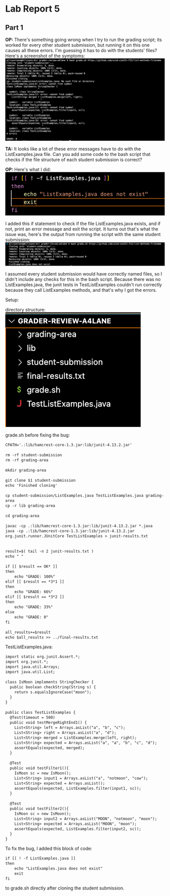 # Lab Report 5
## Part 1

**OP:** There's something going wrong when I try to run the grading script; its worked for every other student submission, but running it on this one causes all these errors. I'm guessing it has to do with the students' files? Here's a screenshot of the symptoms:
![](symptom.png)


**TA:** It looks like a lot of these error messages have to do with the ListExamples.java file. Can you add some code to the bash script that checks if the file structure of each student submission is correct?




**OP:** Here's what I did:  
![](fixed-bug.png)  

I added this if statement to check if the file ListExamples.java exists, and if not, print an error message and exit the script. It turns out that's what the issue was, here's the output from running the script with the same student submission:
![](fixed-output.png)

I assumed every student submission would have correctly named files, so I didn't include any checks for this in the bash script. Because there was no ListExamples.java, the junit tests in TestListExamples couldn't run correctly because they call ListExamples methods, and that's why I got the errors.



Setup:

directory structure:
![](d-structure.png)


grade.sh before fixing the bug:
```
CPATH='.:lib/hamcrest-core-1.3.jar:lib/junit-4.13.2.jar'

rm -rf student-submission
rm -rf grading-area

mkdir grading-area

git clone $1 student-submission
echo 'Finished cloning'

cp student-submission/ListExamples.java TestListExamples.java grading-area
cp -r lib grading-area

cd grading-area

javac -cp .:lib/hamcrest-core-1.3.jar:lib/junit-4.13.2.jar *.java
java -cp .:lib/hamcrest-core-1.3.jar:lib/junit-4.13.2.jar org.junit.runner.JUnitCore TestListExamples > junit-results.txt 


result=$( tail -n 2 junit-results.txt )
echo " "

if [[ $result == OK* ]]
then
    echo "GRADE: 100%"
elif [[ $result == *3*1 ]]
then
    echo "GRADE: 66%"
elif [[ $result == *3*2 ]]
then
    echo "GRADE: 33%"
else 
    echo "GRADE: 0"
fi

all_results+=$result
echo $all_results >> ../final-results.txt
```


TestListExamples.java:
```
import static org.junit.Assert.*;
import org.junit.*;
import java.util.Arrays;
import java.util.List;

class IsMoon implements StringChecker {
  public boolean checkString(String s) {
    return s.equalsIgnoreCase("moon");
  }
}

public class TestListExamples {
  @Test(timeout = 500)
  public void testMergeRightEnd1() {
    List<String> left = Arrays.asList("a", "b", "c");
    List<String> right = Arrays.asList("a", "d");
    List<String> merged = ListExamples.merge(left, right);
    List<String> expected = Arrays.asList("a", "a", "b", "c", "d");
    assertEquals(expected, merged);
  }

  @Test
  public void testFilter1(){
    IsMoon sc = new IsMoon();
    List<String> input1 = Arrays.asList("a", "notmoon", "cow");
    List<String> expected = Arrays.asList();
    assertEquals(expected, ListExamples.filter(input1, sc));
  }

  @Test
  public void testFilter2(){
    IsMoon sc = new IsMoon();
    List<String> input2 = Arrays.asList("MOON", "notmoon", "moon");
    List<String> expected = Arrays.asList("MOON", "moon");
    assertEquals(expected, ListExamples.filter(input2, sc));
  }
}
```



To fix the bug, I added this block of code:
```
if [[ ! -f ListExamples.java ]]
then    
    echo "ListExamples.java does not exist"
    exit
fi
```
to grade.sh directly after cloning the student submission.
